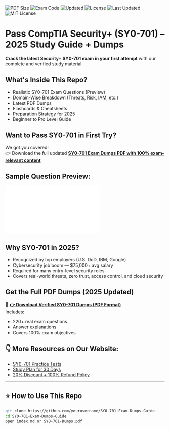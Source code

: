 ![PDF Size](https://img.shields.io/badge/PDF-Preview-blue?style=flat-square&logo=adobeacrobatreader&logoColor=yellow)
![Exam Code](https://img.shields.io/badge/SY0--701-CompTIA%20Identity-orange?style=flat-square&logo=microsoft)
![Updated](https://img.shields.io/badge/Updated-2025-brightgreen?style=flat-square)
![License](https://img.shields.io/badge/License-MIT-informational?style=flat-square&logoColor=skyblue)
![Last Updated](https://img.shields.io/badge/Updated-July%202025-brightgreen)
![MIT License](https://img.shields.io/badge/license-MIT-blue.svg)

#  Pass CompTIA Security+ (SY0-701) – 2025 Study Guide + Dumps   
**Crack the latest Security+ SY0-701 exam in your first attempt** with our complete and verified study material.

##  What's Inside This Repo?

-  Realistic SY0-701 Exam Questions (Preview)
-  Domain-Wise Breakdown (Threats, Risk, IAM, etc.)
-  Latest PDF Dumps
-  Flashcards & Cheatsheets
-  Preparation Strategy for 2025
-  Beginner to Pro Level Guide

##  Want to Pass SY0-701 in First Try?

We got you covered!  
👉 Download the full updated **[SY0-701 Exam Dumps PDF with 100% exam-relevant content](https://www.realexamcollection.com/comptia/sy0-701-dumps.html)**  

##  Sample Question Preview:
[![Download SY0-701 PDF](Sample_SY0-701_Exam_Questions.pdf)](./Sample_SY0-701_Exam_Questions.pdf)


##  Why SY0-701 in 2025?

- Recognized by top employers (U.S. DoD, IBM, Google)
- Cybersecurity job boom — $75,000+ avg salary
- Required for many entry-level security roles
- Covers real-world threats, zero trust, access control, and cloud security

##  Get the Full PDF Dumps (2025 Updated)

🔗 **[👉 Download Verified SY0-701 Dumps (PDF Format)](https://www.realexamcollection.com/comptia/sy0-701-dumps.html)**  
Includes:  
- 220+ real exam questions  
- Answer explanations  
- Covers 100% exam objectives

## 👇 More Resources on Our Website:

- [ SY0-701 Practice Tests](https://www.realexamcollection.com/comptia/sy0-701-dumps.html)  
- [ Study Plan for 30 Days](https://www.realexamcollection.com/)  
- [ 20% Discount + 100% Refund Policy](https://www.realexamcollection.com/comptia/sy0-701-dumps.html)

---

## ⭐ How to Use This Repo

```bash
git clone https://github.com/yourusername/SY0-701-Exam-Dumps-Guide
cd SY0-701-Exam-Dumps-Guide
open index.md or SY0-701-Dumps.pdf
